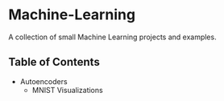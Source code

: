 # Machine-Learning

A collection of small Machine Learning projects and examples.

## Table of Contents

- Autoencoders
  - MNIST Visualizations
